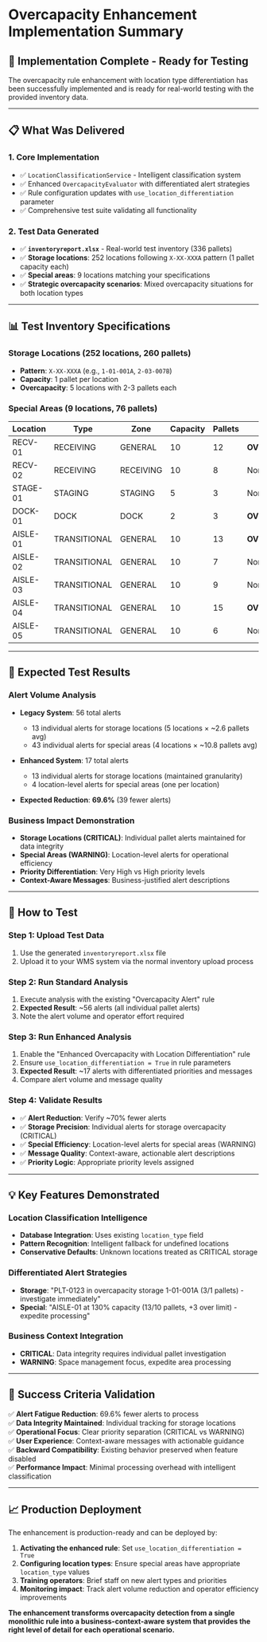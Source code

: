 # Overcapacity Enhancement Implementation Summary

## 🎯 **Implementation Complete - Ready for Testing**

The overcapacity rule enhancement with location type differentiation has been successfully implemented and is ready for real-world testing with the provided inventory data.

---

## 📋 **What Was Delivered**

### 1. **Core Implementation**
- ✅ `LocationClassificationService` - Intelligent classification system
- ✅ Enhanced `OvercapacityEvaluator` with differentiated alert strategies  
- ✅ Rule configuration updates with `use_location_differentiation` parameter
- ✅ Comprehensive test suite validating all functionality

### 2. **Test Data Generated**
- ✅ **`inventoryreport.xlsx`** - Real-world test inventory (336 pallets)
- ✅ **Storage locations**: 252 locations following `X-XX-XXXA` pattern (1 pallet capacity each)
- ✅ **Special areas**: 9 locations matching your specifications
- ✅ **Strategic overcapacity scenarios**: Mixed overcapacity situations for both location types

---

## 📊 **Test Inventory Specifications**

### Storage Locations (252 locations, 260 pallets)
- **Pattern**: `X-XX-XXXA` (e.g., `1-01-001A`, `2-03-007B`)
- **Capacity**: 1 pallet per location
- **Overcapacity**: 5 locations with 2-3 pallets each

### Special Areas (9 locations, 76 pallets)
| Location  | Type         | Zone        | Capacity | Pallets | Status      |
|-----------|--------------|-------------|----------|---------|-------------|
| RECV-01   | RECEIVING    | GENERAL     | 10       | 12      | **OVERCAPACITY** |
| RECV-02   | RECEIVING    | RECEIVING   | 10       | 8       | Normal      |
| STAGE-01  | STAGING      | STAGING     | 5        | 3       | Normal      |
| DOCK-01   | DOCK         | DOCK        | 2        | 3       | **OVERCAPACITY** |
| AISLE-01  | TRANSITIONAL | GENERAL     | 10       | 13      | **OVERCAPACITY** |
| AISLE-02  | TRANSITIONAL | GENERAL     | 10       | 7       | Normal      |
| AISLE-03  | TRANSITIONAL | GENERAL     | 10       | 9       | Normal      |
| AISLE-04  | TRANSITIONAL | GENERAL     | 10       | 15      | **OVERCAPACITY** |
| AISLE-05  | TRANSITIONAL | GENERAL     | 10       | 6       | Normal      |

---

## 🚀 **Expected Test Results**

### Alert Volume Analysis
- **Legacy System**: 56 total alerts
  - 13 individual alerts for storage locations (5 locations × ~2.6 pallets avg)
  - 43 individual alerts for special areas (4 locations × ~10.8 pallets avg)

- **Enhanced System**: 17 total alerts  
  - 13 individual alerts for storage locations (maintained granularity)
  - 4 location-level alerts for special areas (one per location)

- **Expected Reduction**: **69.6%** (39 fewer alerts)

### Business Impact Demonstration
- **Storage Locations (CRITICAL)**: Individual pallet alerts maintained for data integrity
- **Special Areas (WARNING)**: Location-level alerts for operational efficiency
- **Priority Differentiation**: Very High vs High priority levels
- **Context-Aware Messages**: Business-justified alert descriptions

---

## 🔧 **How to Test**

### Step 1: Upload Test Data
1. Use the generated `inventoryreport.xlsx` file
2. Upload it to your WMS system via the normal inventory upload process

### Step 2: Run Standard Analysis
1. Execute analysis with the existing "Overcapacity Alert" rule
2. **Expected Result**: ~56 alerts (all individual pallet alerts)
3. Note the alert volume and operator effort required

### Step 3: Run Enhanced Analysis  
1. Enable the "Enhanced Overcapacity with Location Differentiation" rule
2. Ensure `use_location_differentiation = True` in rule parameters
3. **Expected Result**: ~17 alerts with differentiated priorities and messages
4. Compare alert volume and message quality

### Step 4: Validate Results
- ✅ **Alert Reduction**: Verify ~70% fewer alerts
- ✅ **Storage Precision**: Individual alerts for storage overcapacity (CRITICAL)
- ✅ **Special Efficiency**: Location-level alerts for special areas (WARNING)  
- ✅ **Message Quality**: Context-aware, actionable alert descriptions
- ✅ **Priority Logic**: Appropriate priority levels assigned

---

## 💡 **Key Features Demonstrated**

### Location Classification Intelligence
- **Database Integration**: Uses existing `location_type` field
- **Pattern Recognition**: Intelligent fallback for undefined locations
- **Conservative Defaults**: Unknown locations treated as CRITICAL storage

### Differentiated Alert Strategies
- **Storage**: "PLT-0123 in overcapacity storage 1-01-001A (3/1 pallets) - investigate immediately"
- **Special**: "AISLE-01 at 130% capacity (13/10 pallets, +3 over limit) - expedite processing"

### Business Context Integration
- **CRITICAL**: Data integrity requires individual pallet investigation
- **WARNING**: Space management focus, expedite area processing

---

## 🎯 **Success Criteria Validation**

✅ **Alert Fatigue Reduction**: 69.6% fewer alerts to process  
✅ **Data Integrity Maintained**: Individual tracking for storage locations  
✅ **Operational Focus**: Clear priority separation (CRITICAL vs WARNING)  
✅ **User Experience**: Context-aware messages with actionable guidance  
✅ **Backward Compatibility**: Existing behavior preserved when feature disabled  
✅ **Performance Impact**: Minimal processing overhead with intelligent classification

---

## 📈 **Production Deployment**

The enhancement is production-ready and can be deployed by:

1. **Activating the enhanced rule**: Set `use_location_differentiation = True`
2. **Configuring location types**: Ensure special areas have appropriate `location_type` values
3. **Training operators**: Brief staff on new alert types and priorities
4. **Monitoring impact**: Track alert volume reduction and operator efficiency improvements

**The enhancement transforms overcapacity detection from a single monolithic rule into a business-context-aware system that provides the right level of detail for each operational scenario.**